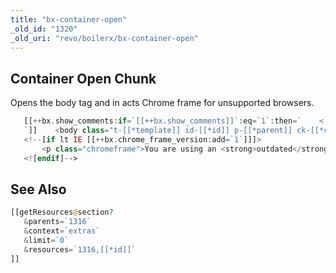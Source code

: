 ```yaml
---
title: "bx-container-open"
_old_id: "1320"
_old_uri: "revo/boilerx/bx-container-open"
---
```


## Container Open Chunk

Opens the body tag and in acts Chrome frame for unsupported browsers.

 ``` php 
    [[++bx.show_comments:if=`[[++bx.show_comments]]`:eq=`1`:then=`    <!-- Use these body classes to target any combination of specific templates, ids, children, and class_keys -->
    `]]    <body class="t-[[*template]] id-[[*id]] p-[[*parent]] ck-[[*class_key]]">
    <!--[if lt IE [[++bx.chrome_frame_version:add=`1`]]]>
        <p class="chromeframe">You are using an <strong>outdated</strong> browser. Please <a href="http://browsehappy.com/">upgrade your browser</a> or <a href="http://www.google.com/chromeframe/?redirect=true">activate Google Chrome Frame</a> to improve your experience.</p>
    <![endif]-->
```

## See Also

 ``` php
[[getResources@section? 
    &parents=`1316` 
    &context=`extras` 
    &limit=`0` 
    &resources=`1316,[[*id]]`
]]